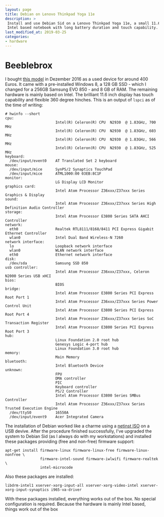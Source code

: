 ```yaml
---
layout: page
title: Debian on Lenovo Thinkpad Yoga 11e
description: >
 Install and use Debian Sid on a Lenovo Thinkpad Yoga 11e, a small 11.6 inch
 Intel based notebook with long battery duration and touch capability.
last_modified_at: 2019-03-25
categories:
- hardware
---
```


# Beeblebrox

I bought [this model](https://www.lenovo.com/us/en/laptops/lenovo/student-chromebooks/ThinkPad-Yoga-11e-Chromebook-4th-Gen/p/22TP2TX153E20HY "") in Dezember 2016 as a used device for around 400 Euros. It came with a pre-installed Windows 8, a 128 GB SSD - which I changed for a 256GB Samsung EVO 850 - and 8 GB of RAM. The remaining hardware is mainly based on Intel. The brilliant 11.6 inch display has touch capability and flexible 360 degree hinches. This is an output of `lspci` as of the time of writing:

````shell{: title='output of lspci without partition information'}
# hwinfo --short
cpu:                                                            
                       Intel(R) Celeron(R) CPU  N2930  @ 1.83GHz, 700 MHz
                       Intel(R) Celeron(R) CPU  N2930  @ 1.83GHz, 603 MHz
                       Intel(R) Celeron(R) CPU  N2930  @ 1.83GHz, 566 MHz
                       Intel(R) Celeron(R) CPU  N2930  @ 1.83GHz, 525 MHz
keyboard:
  /dev/input/event0    AT Translated Set 2 keyboard
mouse:
  /dev/input/mice      SynPS/2 Synaptics TouchPad
  /dev/input/mice      ATML1000:00 03EB:8C1F
monitor:
                       LG Display LCD Monitor
graphics card:
                       Intel Atom Processor Z36xxx/Z37xxx Series Graphics & Display
sound:
                       Intel Atom Processor Z36xxx/Z37xxx Series High Definition Audio Controller
storage:
                       Intel Atom Processor E3800 Series SATA AHCI Controller
network:
  eth0                 Realtek RTL8111/8168/8411 PCI Express Gigabit Ethernet Controller
  wlan0                Intel Dual Band Wireless-N 7260
network interface:
  lo                   Loopback network interface
  wlan0                WLAN network interface
  eth0                 Ethernet network interface
disk:
  /dev/sda             Samsung SSD 850
usb controller:
                       Intel Atom Processor Z36xxx/Z37xxx, Celeron N2000 Series USB xHCI
bios:
                       BIOS
bridge:
                       Intel Atom Processor E3800 Series PCI Express Root Port 1
                       Intel Atom Processor Z36xxx/Z37xxx Series Power Control Unit
                       Intel Atom Processor E3800 Series PCI Express Root Port 4
                       Intel Atom Processor Z36xxx/Z37xxx Series SoC Transaction Register
                       Intel Atom Processor E3800 Series PCI Express Root Port 3
hub:
                       Linux Foundation 2.0 root hub
                       Genesys Logic 4-port hub
                       Linux Foundation 3.0 root hub
memory:
                       Main Memory
bluetooth:
                       Intel Bluetooth Device
unknown:
                       FPU
                       DMA controller
                       PIC
                       Keyboard controller
                       PS/2 Controller
                       Intel Atom Processor E3800 Series SMBus Controller
                       Intel Atom Processor Z36xxx/Z37xxx Series Trusted Execution Engine
  /dev/ttyS0           16550A
  /dev/input/event9    Acer Integrated Camera
````

The installation of Debian worked like a charme using a [netinst ISO](https://www.debian.org/CD/netinst/) on a USB devive. After the procedure finished successfully, I've upgraded the system to Debian Sid (as I always do with my workstations) and installed these packages providing (free and non-free) firmware support:

````shell
apt-get install firmware-linux firmware-linux-free firmware-linux-nonfree \
                firmware-intel-sound firmware-iwlwifi firmware-realtek \
                intel-microcode
````

Also these packages are installed:

````shell
libdrm-intel1 xserver-xorg-input-all xserver-xorg-video-intel xserver-xorg-input-synaptics i965-va-driver
````

With these packages installed, everything works out of the box. No special configuration is required.
Because the hardware is mainly Intel based, things work out of the box
